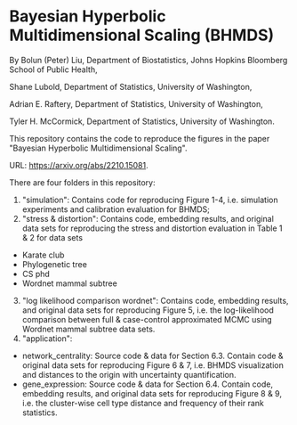 # Bayesian Hyperbolic Multidimensional Scaling (BHMDS)
By Bolun (Peter) Liu, Department of Biostatistics, Johns Hopkins Bloomberg School of Public Health,

Shane Lubold, Department of Statistics, University of Washington,

Adrian E. Raftery, Department of Statistics, University of Washington,

Tyler H. McCormick, Department of Statistics, University of Washington.

This repository contains the code to reproduce the figures in the paper "Bayesian Hyperbolic Multidimensional Scaling".

URL: https://arxiv.org/abs/2210.15081. 

There are four folders in this repository:
1) "simulation": Contains code for reproducing Figure 1-4, i.e. simulation experiments and calibration evaluation for BHMDS;
2) "stress & distortion": Contains code, embedding results, and original data sets for reproducing the stress and distortion evaluation in Table 1 & 2 for data sets
- Karate club
- Phylogenetic tree
- CS phd
- Wordnet mammal subtree
3) "log likelihood comparison wordnet": Contains code, embedding results, and original data sets for reproducing Figure 5, i.e. the log-likelihood comparison between full & case-control approximated MCMC using Wordnet mammal subtree data sets. 
4) "application": 
- network_centrality: Source code & data for Section 6.3. Contain code & original data sets for reproducing Figure 6 & 7, i.e. BHMDS visualization and distances to the origin with uncertainty quantification. 
- gene_expression: Source code & data for Section 6.4. Contain code, embedding results, and original data sets for reproducing Figure 8 & 9, i.e. the cluster-wise cell type distance and frequency of their rank statistics. 
